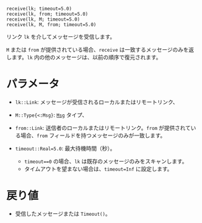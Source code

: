 ```
receive(lk; timeout=5.0)
receive(lk, from; timeout=5.0)
receive(lk, M; timeout=5.0)
receive(lk, M, from; timeout=5.0)
```

リンク `lk` を介してメッセージを受信します。

`M` または `from` が提供されている場合、`receive` は一致するメッセージのみを返します。`lk` 内の他のメッセージは、以前の順序で復元されます。

# パラメータ

  * `lk::Link`: メッセージが受信されるローカルまたはリモートリンク、
  * `M::Type{<:Msg}`: [`Msg`](@ref) タイプ、
  * `from::Link`: 送信者のローカルまたはリモートリンク。`from` が提供されている場合、`from` フィールドを持つメッセージのみが一致します。
  * `timeout::Real=5.0`: 最大待機時間（秒）。

      * `timeout==0` の場合、`lk` は既存のメッセージのみをスキャンします。
      * タイムアウトを望まない場合は、`timeout=Inf` に設定します。

# 戻り値

  * 受信したメッセージまたは `Timeout()`。
